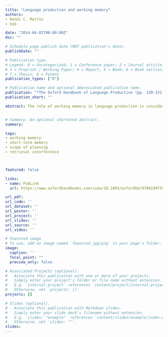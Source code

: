 ```yaml
---
title: "Language production and working memory"
authors:
- Randi C. Martin
- bob

date: "2014-04-01T00:00:00Z"
doi: ""

# Schedule page publish date (NOT publication's date).
publishDate: ""

# Publication type.
# Legend: 0 = Uncategorized; 1 = Conference paper; 2 = Journal article;
# 3 = Preprint / Working Paper; 4 = Report; 5 = Book; 6 = Book section;
# 7 = Thesis; 8 = Patent
publication_types: ["6"]

# Publication name and optional abbreviated publication name.
publication: "*The Oxford Handbook of Language Production (pp. 120-131). Oxford University Press.*"
publication_short: ""

abstract: The role of working memory in language production is considered at different levels of planning. At the message level, there is mixed evidence regarding a role for short-term memory or working memory in discourse fluency and coherence and stronger evidence for a role in the production of referring expressions. A somewhat larger body of evidence exists with respect to the level of grammatical encoding, with studies on accessibility and agreement implicating effects of retrieval interference in working memory. Regarding scope of planning, evidence drawn primarily from brain-damaged patients suggests a role for memory capacity at the lexical-semantic level rather than phonological level in phrasal planning. In contrast, some findings from neurally intact individuals implicate multiword planning at the phonological level, perhaps implicating a phonological output buffer. Future work is needed to integrate findings from production planning with different approaches to working memory.


# Summary. An optional shortened abstract.
summary:

tags:
- working memory
- short-term memory
- scope of planning
- retrieval interference



featured: false

links:
- name: PubLink
  url: https://www.oxfordhandbooks.com/view/10.1093/oxfordhb/9780199735471.001.0001/oxfordhb-9780199735471-e-009

url_pdf:
url_code: ''
url_dataset: ''
url_poster: ''
url_project: ''
url_slides: ''
url_source: ''
url_video: ''

# Featured image
# To use, add an image named `featured.jpg/png` to your page's folder. 
image:
  caption: ''
  focal_point: ""
  preview_only: false

# Associated Projects (optional).
#   Associate this publication with one or more of your projects.
#   Simply enter your project's folder or file name without extension.
#   E.g. `internal-project` references `content/project/internal-project/index.md`.
#   Otherwise, set `projects: []`.
projects: []

# Slides (optional).
#   Associate this publication with Markdown slides.
#   Simply enter your slide deck's filename without extension.
#   E.g. `slides: "example"` references `content/slides/example/index.md`.
#   Otherwise, set `slides: ""`.
slides:
---
```


